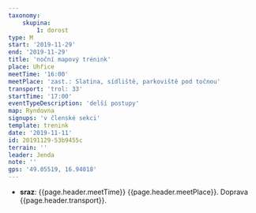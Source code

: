 ```yaml
---
taxonomy:
    skupina:
        1: dorost
type: M
start: '2019-11-29'
end: '2019-11-29'
title: 'noční mapový trénink'
place: Uhřice
meetTime: '16:00'
meetPlace: 'zast.: Slatina, sídliště, parkoviště pod točnou'
transport: 'trol: 33'
startTime: '17:00'
eventTypeDescription: 'delší postupy'
map: Ryndovna
signups: 'v členské sekci'
template: trenink
date: '2019-11-11'
id: 20191129-53b9455c
terrain: ''
leader: Jenda
note: ''
gps: '49.05519, 16.94018'
---
```

* **sraz**: {{page.header.meetTime}} {{page.header.meetPlace}}. Doprava {{page.header.transport}}.
